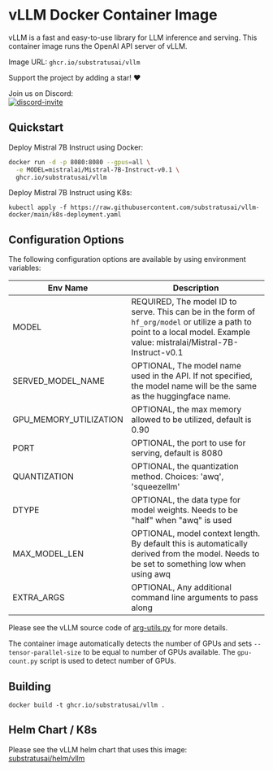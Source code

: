 # vLLM Docker Container Image
vLLM is a fast and easy-to-use library for LLM inference and serving.
This container image runs the OpenAI API server of vLLM.

Image URL: `ghcr.io/substratusai/vllm`

Support the project by adding a star! ❤️

Join us on Discord:  
<a href="https://discord.gg/JeXhcmjZVm">
<img alt="discord-invite" src="https://dcbadge.vercel.app/api/server/JeXhcmjZVm?style=flat">
</a>

## Quickstart
Deploy Mistral 7B Instruct using Docker:
```bash
docker run -d -p 8080:8080 --gpus=all \
  -e MODEL=mistralai/Mistral-7B-Instruct-v0.1 \
  ghcr.io/substratusai/vllm
```

Deploy Mistral 7B Instruct using K8s:
```
kubectl apply -f https://raw.githubusercontent.com/substratusai/vllm-docker/main/k8s-deployment.yaml
```

## Configuration Options

The following configuration options are available by using environment
variables:

| Env Name    | Description |
| -------- | ------- |
| MODEL  | REQUIRED, The model ID to serve. This can be in the form of `hf_org/model` or utilize a path to point to a local model. Example value: mistralai/Mistral-7B-Instruct-v0.1    |
| SERVED_MODEL_NAME  | OPTIONAL, The model name used in the API. If not specified, the model name will be the same as the huggingface name. |
| GPU_MEMORY_UTILIZATION | OPTIONAL, the max memory allowed to be utilized, default is 0.90     |
| PORT | OPTIONAL, the port to use for serving, default is 8080     |
| QUANTIZATION | OPTIONAL, the quantization method. Choices: 'awq', 'squeezellm' |
| DTYPE | OPTIONAL, the data type for model weights. Needs to be "half" when "awq" is used |
| MAX_MODEL_LEN | OPTIONAL, model context length. By default this is automatically derived from the model. Needs to be set to something low when using awq |
| EXTRA_ARGS | OPTIONAL, Any additional command line arguments to pass along |

Please see the vLLM source code of [arg-utils.py](https://github.com/vllm-project/vllm/blob/main/vllm/engine/arg_utils.py) for more details.


The container image automatically detects the number of GPUs and sets
`--tensor-parallel-size` to be equal to number of GPUs available. The
`gpu-count.py` script is used to detect number of GPUs.

## Building
```
docker build -t ghcr.io/substratusai/vllm .
```

## Helm Chart / K8s
Please see the vLLM helm chart that uses this image: [substratusai/helm/vllm](https://github.com/substratusai/helm/tree/main/charts/vllm)
